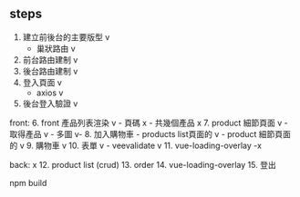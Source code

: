 
## steps
1. 建立前後台的主要版型 v
    - 巢狀路由 v
2. 前台路由建制 v
3. 後台路由建制 v
4. 登入頁面 v
    - axios v
5. 後台登入驗證 v


front: 
6. front 產品列表渲染 v
    - 頁碼 x
    - 共幾個產品 x
7. product 細節頁面 v
    - 取得產品 v
    - 多圖 v- 
8. 加入購物車 
    - products list頁面的 v
    - product 細節頁面的 v
9. 購物車 v
10. 表單 v
    - veevalidate v
11. vue-loading-overlay -x


back: x
12. product list (crud)
13. order
14. vue-loading-overlay
15. 登出

npm build